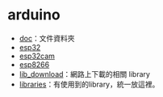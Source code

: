 # arduino

- [doc](./doc/)：文件資料夾
- [esp32](./esp32/)
- [esp32cam](./esp32cam/)
- [esp8266](./esp8266/)
- [lib_download](./lib_download/)：網路上下載的相關 library
- [libraries](./libraries/)：有使用到的library，統一放這裡。
